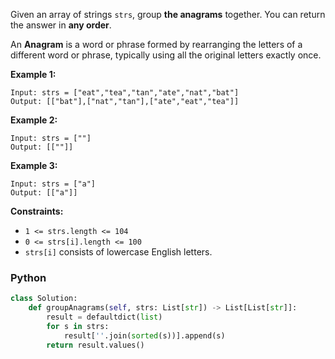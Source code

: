 Given an array of strings  `strs`, group  **the anagrams**  together. You can return the answer in  **any order**.

An  **Anagram**  is a word or phrase formed by rearranging the letters of a different word or phrase, typically using
all the original letters exactly once.

**Example 1:**

```
Input: strs = ["eat","tea","tan","ate","nat","bat"]
Output: [["bat"],["nat","tan"],["ate","eat","tea"]]
```

**Example 2:**

```
Input: strs = [""]
Output: [[""]]
```

**Example 3:**

```
Input: strs = ["a"]
Output: [["a"]]
```

**Constraints:**

- `1 <= strs.length <= 104`
- `0 <= strs[i].length <= 100`
- `strs[i]`  consists of lowercase English letters.

### Python

```python
class Solution:
    def groupAnagrams(self, strs: List[str]) -> List[List[str]]:
        result = defaultdict(list)
        for s in strs:
            result[''.join(sorted(s))].append(s)
        return result.values()
```